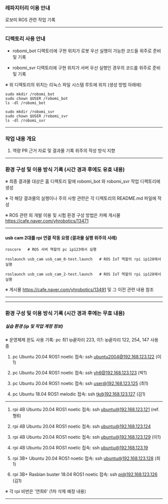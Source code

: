 ### 레파지터리 이용 안내

로보미 ROS 관련 작업 기록

---

### 디렉토리 사용 안내

* robomi_bot 디렉토리에 구현 위치가 로봇 우선 실행이 가능한 코드들 위주로 준비 및 기록

* robomi_svr 디렉토리에 구현 위치가 서버 우선 실행인 경우의 코드를 위주로 준비 및 기록

※ 위 디렉토리의 위치는 리눅스 파일 시스템 루트에 위치 (생성 방법 아래에)

```
sudo mkdir /robomi_bot
sudo chown $USER /robomi_bot
ls -dl /robomi_bot
```
```
sudo mkdir /robomi_svr
sudo chown $USER /robomi_svr
ls -dl /robomi_svr
```

---

### 작업 내용 개요

1. 역량 PR 근거 자료 및 결과물 기록 위주의 작성 방식 지향

---

### 환경 구성 및 이용 방식 기록 (시간 경과 후에도 유효 내용)

※  최종 결과물 대상은 홈 디렉토리 밑에 robomi_bot 와 robomi_svr 작업 디렉토리에 생성

※  각 해당 결과물의 실행이나 주의 사항 관련은 각 디렉토리의 README.md 파일에 작성

※  ROS 관련 외 개발 이용 및 시험 환경 구성 방법은 카페 게시물 https://cafe.naver.com/yhrobotics/13471 

---

#### usb cam 2대를 rpi 연결 작동 요령 (결과물 실행 위주의 사례)

```
roscore   # ROS 서버 역할의 pc ip123에서 실행
```

```
roslaunch usb_cam usb_cam_0-test.launch   # ROS IoT 역할의 rpi ip128에서 실행
```

```
roslaunch usb_cam usb_cam_2-test.launch   # ROS IoT 역할의 rpi ip128에서 실행
```

※ 게시물 https://cafe.naver.com/yhrobotics/13491 및 그 이전 관련 내용 참조

---
---

### 환경 구성 및 이용 방식 기록 (시간 경과 후에는 무효 내용)


##### 실습 환경 (ip 및 작업 계정 정보)

※ 운영체제 윈도 사용 기록: pc 최1 ip끝자리 223, 이1: ip끝자리 122, 254, 147 사용 중

1. pc Ubuntu 20.04 ROS1 noetic 접속: ssh ubuntu2004@192.168.123.122 (이1)

1. pc Ubuntu 20.04 ROS1 noetic 접속: ssh yh6@192.168.123.123 (박1)

1. pc Ubuntu 20.04 ROS1 noetic 접속: ssh user@192.168.123.125 (최1)

1. pc Ubuntu 18.04 ROS1 melodic 접속: ssh tk@192.168.123.127 (김1)

---

1. rpi 4B Ubuntu 20.04 ROS1 noetic 접속: ssh ubuntu@192.168.123.121 (ref. 형6)

1. rpi 4B Ubuntu 20.04 ROS1 noetic 접속: ssh ubuntu@192.168.123.124

1. rpi 4B Ubuntu 20.04 ROS1 noetic 접속: ssh ubuntu@192.168.123.129 (이1)

1. rpi 4B Ubuntu 20.04 ROS1 noetic 접속: ssh ubuntu@192.168.123.19

1. rpi 3B+ Ubuntu 20.04 ROS1 noetic 접속: ssh ubuntu@192.168.123.128 (최1)

1. rpi 3B+ Rasbian buster 18.04 ROS1 noetic 접속: ssh pi@192.168.123.126 (김1)

※  각 rpi 비번은 '연희6' (1차 삭제 예정 내용)

---
